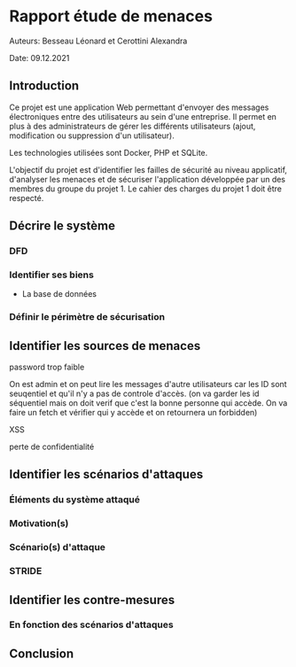 # Rapport étude de menaces

Auteurs: Besseau Léonard et Cerottini Alexandra

Date: 09.12.2021

## Introduction

Ce projet est une application Web permettant d'envoyer des messages électroniques entre des utilisateurs au sein d'une entreprise. Il permet en plus à des administrateurs de gérer les différents utilisateurs (ajout, modification ou suppression d'un utilisateur). 

Les technologies utilisées sont Docker, PHP et SQLite.

L'objectif du projet est d'identifier les failles de sécurité au niveau applicatif, d'analyser les menaces et de sécuriser l'application développée par un des membres du groupe du projet 1. Le cahier des charges du projet 1 doit être respecté. 



## Décrire le système



### DFD



### Identifier ses biens

- La base de données

### Définir le périmètre de sécurisation



## Identifier les sources de menaces

password trop faible

On est admin et on peut lire les messages d'autre utilisateurs car les ID sont seuqentiel et qu'il n'y a pas de controle d'accès. (on va garder les id séquentiel mais on doit verif que c'est la bonne personne qui accède. On va faire un fetch et vérifier qui y accède et on retournera un forbidden)

XSS

perte de confidentialité

## Identifier les scénarios d'attaques



### Éléments du système attaqué



### Motivation(s)



### Scénario(s) d'attaque



### STRIDE



## Identifier les contre-mesures



### En fonction des scénarios d'attaques



## Conclusion

